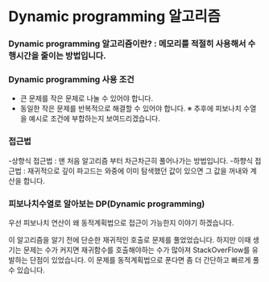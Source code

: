 # Dynamic programming 알고리즘

### Dynamic programming 알고리즘이란? : 메모리를 적절히 사용해서 수행시간을 줄이는 방법입니다.

### Dynamic programming 사용 조건

- 큰 문제를 작은 문제로 나눌 수 있어야 합니다.
- 동일한 작은 문제를 반복적으로 해결할 수 있어야 합니다.
※ 추후에 피보나치 수열을 예시로 조건에 부합하는지 보여드리겠습니다.

### 접근법

-상향식 접근법 : 맨 처음 알고리즘 부터 차근차근히 풀어나가는 방법입니다.
-하향식 접근법 : 재귀적으로 깊이 파고드는 와중에 이미 탐색했던 값이 있으면 그 값을 꺼내와 계산을 합니다.

### 피보나치수열로 알아보는 DP(Dynamic programming)

우선 피보나치 연산이 왜 동적계획법으로 접근이 가능한지 이야기 하겠습니다.



이 알고리즘을 알기 전에 단순한 재귀적인 호출로 문제를 풀었었습니다. 하지만 이때 생기는 문제는 수가 커지면 재귀함수를 호출해야하는 수가 많아져 StackOverFlow를 유발하는 단점이 있었습니다.
이 문제를 동적계획법으로 푼다면 좀 더 간단하고 빠르게 풀 수 있습니다.
